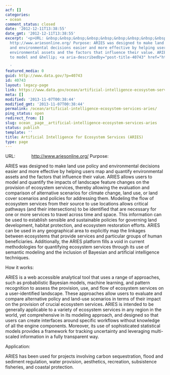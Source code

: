 ```yaml
---
acf: []
categories:
- ocean
comment_status: closed
date: '2012-12-11T13:38:55'
date_gmt: '2012-12-11T13:38:55'
excerpt: '<p>URL: &nbsp;&nbsp;&nbsp;&nbsp;&nbsp;&nbsp;&nbsp;&nbsp;&nbsp;&nbsp;&nbsp;
  http://www.ariesonline.org/ Purpose: ARIES was designed to make land use policy
  and environmental decisions easier and more effective by helping users map and quantify
  environmental assets and the factors that influence their value. ARIES allows users
  to model and &hellip; <a aria-describedby="post-title-40743" href="https://www.data.gov/ocean/artificial-intelligence-ecosystem-services-aries">Continued</a></p>

  '
featured_media: 0
guid: http://www.data.gov/?p=40743
id: 40743
layout: legacy-page
link: https://www.data.gov/ocean/artificial-intelligence-ecosystem-services-aries
meta: []
modified: '2013-11-07T00:38:44'
modified_gmt: '2013-11-07T00:38:44'
permalink: /ocean/artificial-intelligence-ecosystem-services-aries/
ping_status: open
redirect_from: []
slug: ocean__page__artificial-intelligence-ecosystem-services-aries
status: publish
template: ''
title: Artificial Intelligence for Ecosystem Services (ARIES)
type: page
---
```



URL:
            <http://www.ariesonline.org/> 
Purpose:

ARIES was designed to make land use policy and environmental decisions easier and more effective by helping users map and quantify environmental assets and the factors that influence their value. ARIES allows users to model and quantify the impacts of landscape feature changes on the provision of ecosystem services, thereby allowing the evaluation and comparison of alternative scenarios for climate change, land use, or land cover scenarios and policies for addressing them. Modeling the flow of ecosystem services from their source to use locations allows critical pathways (and their intersections) to be identified that are necessary for one or more services to travel across time and space. This information can be used to establish sensible and sustainable policies for governing land development, habitat protection, and ecosystem restoration efforts. ARIES can be used in any geographical area to explicitly map the linkages between ecosystems that provide services and particular groups of human beneficiaries. Additionally, the ARIES platform fills a void in current methodologies for quantifying ecosystem services through its use of semantic modeling and the inclusion of Bayesian and artificial intelligence techniques.



How it works:

ARIES is a web accessible analytical tool that uses a range of approaches, such as probabilistic Bayesian models, machine learning, and pattern recognition to assess the provision, use, and flow of ecosystem services on a user-identified landscape. These approaches allow users to evaluate and compare alternative policy and land-use scenarios in terms of their impact on the provision of crucial ecosystem services. ARIES is intended to be generally applicable to a variety of ecosystem services in any region in the world, yet comprehensive in its modeling approach, and designed so that users can create interfaces around specific workflows without knowledge of all the engine components. Moreover, its use of sophisticated statistical models provides a framework for tracking uncertainty and leveraging multi-scaled information in a fully transparent way.



Application:

ARIES has been used for projects involving carbon sequestration, flood and sediment regulation, water provision, aesthetics, recreation, subsistence fisheries, and coastal protection.





